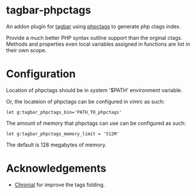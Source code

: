 tagbar-phpctags
===============

An addon plugin for [tagbar](http://majutsushi.github.com/tagbar/) using
[phpctags](https://github.com/techlivezheng/phpctags) to generate php ctags index.

Provide a much better PHP syntax outline support than the orginal ctags. Methods
and properties even local variables assigned in functions are list in their own scope.

Configuration
=============

Location of phpctags should be in system '$PATH' environment variable.

Or, the locateion of phpctags can be configured in vimrc as such:

    let g:tagbar_phpctags_bin='PATH_TO_phpctags'

The amount of memory that phpctags can use can be configured as such:

    let g:tagbar_phpctags_memory_limit = '512M'

The default is 128 megabytes of memory.

Acknowledgements
================

* [Chronial](https://github.com/Chronial) for improve the tags folding.

